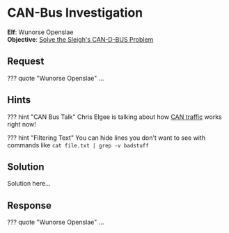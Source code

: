 # CAN-Bus Investigation

**Elf**: Wunorse Openslae<br/>
**Objective**: [Solve the Sleigh's CAN-D-BUS Problem](../objectives/o7.md)


## Request

??? quote "Wunorse Openslae"
    ...


## Hints

??? hint "CAN Bus Talk"
    Chris Elgee is talking about how [CAN traffic](https://www.youtube.com/watch?v=96u-uHRBI0I) works right now!

??? hint "Filtering Text"
    You can hide lines you don't want to see with commands like `cat file.txt | grep -v badstuff`


## Solution

Solution here...


## Response

??? quote "Wunorse Openslae"
    ...
